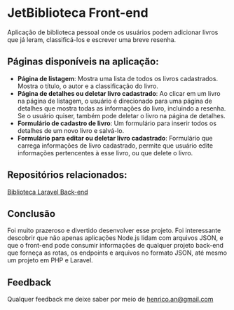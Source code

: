 # JetBiblioteca Front-end

Aplicação de biblioteca pessoal onde os usuários podem adicionar livros que já leram, classificá-los e escrever uma breve resenha.

## Páginas disponíveis na aplicação:

- **Página de listagem**: Mostra uma lista de todos os livros cadastrados. Mostra o título, o autor e a classificação do livro.
- **Página de detalhes ou deletar livro cadastrado**: Ao clicar em um livro na página de listagem, o usuário é direcionado para uma página de detalhes que mostra todas as informações do livro, incluindo a resenha. Se o usuário quiser, também pode deletar o livro na página de detalhes.
- **Formulário de cadastro de livro**: Um formulário para inserir todos os detalhes de um novo livro e salvá-lo.
- **Formulário para editar ou deletar livro cadastrado**: Formulário que carrega informações de livro cadastrado, permite que usuário edite informações pertencentes à esse livro, ou que delete o livro.

## Repositórios relacionados:

[Biblioteca Laravel Back-end](https://github.com/HenricoAngolera/php_laravel_library)

## Conclusão

Foi muito prazeroso e divertido desenvolver esse projeto. Foi interessante descobrir que não apenas aplicações Node.js lidam com arquivos JSON, e que o front-end pode consumir informações de qualquer projeto back-end que forneça as rotas, os endpoints e arquivos no formato JSON, até mesmo um projeto em PHP e Laravel.

## Feedback

Qualquer feedback me deixe saber por meio de henrico.an@gmail.com
